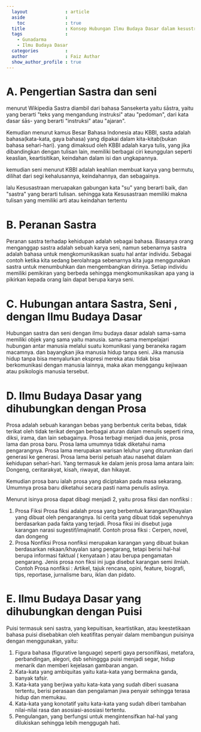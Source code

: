 ```yaml
---
  layout              : article
  aside               :
    toc               : true
  title               : Konsep Hubungan Ilmu Budaya Dasar dalam kesustraan
  tags                : 
    - Gunadarma
    - Ilmu Budaya Dasar
  categories          : 
  author              : Faiz Authar
  show_author_profile : true
---
```

# A. Pengertian Sastra dan seni
menurut Wikipedia Sastra diambil dari bahasa Sansekerta yaitu śāstra, yaitu yang berarti "teks yang mengandung instruksi" atau "pedoman", dari kata dasar śās- yang berarti "instruksi" atau "ajaran".

Kemudian menurut kamus Besar Bahasa Indonesia atau KBBI, sasta adalah bahasa(kata-kata, gaya bahasa) yang dipakai dalam kita-kitab(bukan bahasa sehari-hari). 
yang dimaksud oleh KBBI adalah karya tulis, yang jika dibandingkan dengan tulisan lain, memiliki berbagai ciri keunggulan seperti keaslian, keartisitikan, keindahan dalam isi dan ungkapannya.

kemudian seni menurut KBBI adalah keahlian membuat karya yang bermutu, dilihat dari segi kehalusannya, keindahannya, dan sebagainya.

lalu Kesusastraan meruapakan gabungan kata "su" yang berarti baik, dan "sastra" yang berarti tulisan. sehingga kata Kesusastraan memiliki makna tulisan yang memiliki arti atau keindahan tertentu

# B. Peranan Sastra
Peranan sastra terhadap kehidupan adalah sebagai bahasa. Biasanya orang menganggap sastra adalah sebuah karya seni, namun sebenarnya sastra adalah bahasa untuk mengkomunikasikan suatu hal antar individu. Sebagai contoh ketika kita sedang berolahraga sebenarnya kita juga menggunakan sastra untuk menumbuhkan dan mengembangkan dirinya. Setiap individu memiliki pemikiran yang berbeda sehingga mengkomunikasikan apa yang ia pikirkan kepada orang lain dapat berupa karya seni.

# C. Hubungan antara Sastra, Seni , dengan Ilmu Budaya Dasar
Hubungan sastra dan seni dengan ilmu budaya dasar adalah sama-sama memiliki objek yang sama yaitu manusia. sama-sama mempelajari hubungan antar manusia melalui suatu komunikasi yang beraneka ragam macamnya. dan bayangkan jika manusia hidup tanpa seni. Jika manusia hidup tanpa bisa menyalurkan ekspresi mereka atau tidak bisa berkomunikasi dengan manusia lainnya, maka akan menggangu kejiwaan atau psikologis manusia tersebut.

# D. Ilmu Budaya Dasar yang dihubungkan dengan Prosa
Prosa adalah sebuah karangan bebas yang berbentuk cerita bebas, tidak terikat oleh tidak terikat dengan berbagai aturan dalam menulis seperti rima, diksi, irama, dan lain sebagainya.
Prosa terbagi menjadi dua jenis, prosa lama dan prosa baru.
Prosa lama umumnya tidak diketahui nama pengarangnya.
Prosa lama merupakan warisan leluhur yang diturunkan dari generasi ke generasi.
Prosa lama berisi petuah atau nasehat dalam kehidupan sehari-hari.
Yang termasuk ke dalam jenis prosa lama antara lain: Dongeng, ceritarakyat, kisah, riwayat, dan hikayat.

Kemudian prosa baru ialah prosa yang diciptakan pada masa sekarang.
Umumnya prosa baru diketahui secara pasti nama penulis aslinya. 

Menurut isinya prosa dapat dibagi menjadi 2, yaitu prosa fiksi dan nonfiksi :
1. Prosa Fiksi Prosa fiksi adalah prosa yang berbentuk karangan/Khayalan yang dibuat oleh pengarangnya. Isi cerita yang dibuat tidak sepenuhnya berdasarkan pada fakta yang terjadi. Prosa fiksi ini disebut juga karangan narasi sugestif/imajinatif. Contoh prosa fiksi : Cerpen, novel, dan dongeng
2. Prosa Nonfiksi Prosa nonfiksi merupakan karangan yang dibuat bukan berdasarkan rekaan/khayalan sang pengarang, tetapi berisi hal-hal berupa informasi faktual ( kenyataan ) atau berupa pengamatan pengarang. Jenis prosa non fiksi ini juga disebut karangan semi ilmiah. Contoh Prosa nonfiksi : Artikel, tajuk rencana, opini, feature, biografi, tips, reportase, jurnalisme baru, iklan dan pidato.

# E. Ilmu Budaya Dasar yang dihubungkan dengan Puisi
Puisi termasuk seni sastra, yang kepuitisan, keartistikan, atau keestetikaan bahasa puisi
disebabkan oleh keatifitas penyair dalam membangun puisinya dengan menggunakan, yaitu:
1. Figura bahasa (figurative language) seperti gaya personifikasi, metafora, perbandingan, alegori, dsb sehinggga puisi menjadi segar, hidup menarik dan memberi kejelasan gambaran angan.
2. Kata-kata yang ambiquitas yaitu kata-kata yang bermakna ganda, banyak tafsir.
3. Kata-kata yang berjiwa yaitu kata-kata yang sudah diberi suasana tertentu, berisi perasaan dan pengalaman jiwa penyair sehingga terasa hidup dan memukau.
4. Kata-kata yang konotatif yaitu kata-kata yang sudah diberi tambahan nilai-nilai rasa dan asosiasi-asosiasi tertentu.
5. Pengulangan, yang berfungsi untuk mengintensifkan hal-hal yang dilukiskan sehingga lebih menggugah hati.